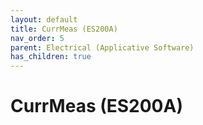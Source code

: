 ```yaml
---
layout: default
title: CurrMeas (ES200A)
nav_order: 5
parent: Electrical (Applicative Software)
has_children: true
---
```

# CurrMeas (ES200A)
